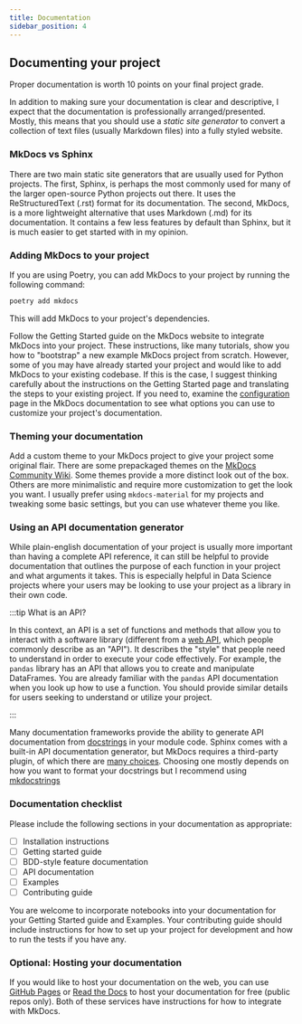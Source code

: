 ```yaml
---
title: Documentation
sidebar_position: 4
---
```


## Documenting your project

Proper documentation is worth 10 points on your final project grade. 

In addition to making sure your documentation is clear and descriptive, I expect that the documentation is professionally arranged/presented. Mostly, this means that you should use a *static site generator* to convert a collection of text files (usually Markdown files) into a fully styled website.

### MkDocs vs Sphinx

There are two main static site generators that are usually used for Python projects. The first, Sphinx, is perhaps the most commonly used for many of the larger open-source Python projects out there. It uses the ReStructuredText (.rst) format for its documentation. The second, MkDocs, is a more lightweight alternative that uses Markdown (.md) for its documentation. It contains a few less features by default than Sphinx, but it is much easier to get started with in my opinion.

### Adding MkDocs to your project

If you are using Poetry, you can add MkDocs to your project by running the following command:

```bash
poetry add mkdocs
```

This will add MkDocs to your project's dependencies. 

Follow the Getting Started guide on the MkDocs website to integrate MkDocs into your project. These instructions, like many tutorials, show you how to "bootstrap" a new example MkDocs project from scratch. However, some of you may have already started your project and would like to add MkDocs to your existing codebase. If this is the case, I suggest thinking carefully about the instructions on the Getting Started page and translating the steps to your existing project. If you need to, examine the [configuration](https://www.mkdocs.org/user-guide/configuration/) page in the MkDocs documentation to see what options you can use to customize your project's documentation.

### Theming your documentation
Add a custom theme to your MkDocs project to give your project some original flair. There are some prepackaged themes on the [MkDocs Community Wiki](https://github.com/mkdocs/mkdocs/wiki/MkDocs-Themes). Some themes provide a more distinct look out of the box. Others are more minimalistic and require more customization to get the look you want. I usually prefer using `mkdocs-material` for my projects and tweaking some basic settings, but you can use whatever theme you like.

### Using an API documentation generator

While plain-english documentation of your project is usually more important than having a complete API reference, it can still be helpful to provide documentation that outlines the purpose of each function in your project and what arguments it takes. This is especially helpful in Data Science projects where your users may be looking to use your project as a library in their own code.

:::tip What is an API?

In this context, an API is a set of functions and methods that allow you to interact with a software library (different from a [web API](https://en.wikipedia.org/wiki/Web_API), which people commonly describe as an "API"). It describes the "style" that people need to understand in order to execute your code effectively. For example, the `pandas` library has an API that allows you to create and manipulate DataFrames. You are already familiar with the `pandas` API documentation when you look up how to use a function. You should provide similar details for users seeking to understand or utilize your project.

:::


Many documentation frameworks provide the ability to generate API documentation from [docstrings](https://www.datacamp.com/tutorial/docstrings-python) in your module code. Sphinx comes with a built-in API documentation generator, but MkDocs requires a third-party plugin, of which there are [many choices](https://github.com/mkdocs/mkdocs/wiki/MkDocs-Plugins#api-documentation-building). Choosing one mostly depends on how you want to format your docstrings but I recommend using [mkdocstrings](https://mkdocstrings.github.io/)

### Documentation checklist

Please include the following sections in your documentation as appropriate:

- [ ] Installation instructions
- [ ] Getting started guide
- [ ] BDD-style feature documentation
- [ ] API documentation
- [ ] Examples
- [ ] Contributing guide

You are welcome to incorporate notebooks into your documentation for your Getting Started guide and Examples. Your contributing guide should include instructions for how to set up your project for development and how to run the tests if you have any.

### Optional: Hosting your documentation

If you would like to host your documentation on the web, you can use [GitHub Pages](https://pages.github.com/) or [Read the Docs](https://readthedocs.org/) to host your documentation for free (public repos only). Both of these services have instructions for how to integrate with MkDocs.

